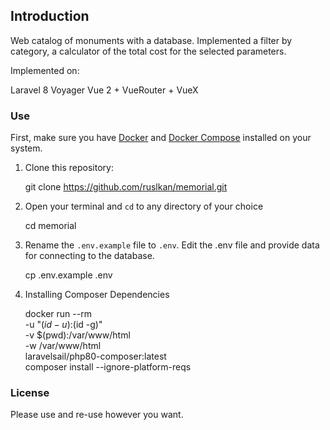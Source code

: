 ## Introduction

Web catalog of monuments with a database. Implemented a filter by category, a calculator of the total cost for the selected parameters.

Implemented on:

Laravel 8
Voyager
Vue 2 + VueRouter + VueX

### Use

First, make sure you have [Docker](https://docs.docker.com/) and [Docker Compose](https://docs.docker.com/compose/install/) installed on your system.

1. Clone this repository:

    git clone https://github.com/ruslkan/memorial.git

2. Open your terminal and `cd` to any directory of your choice

    cd memorial

3. Rename the `.env.example` file to `.env`. Edit the .env file and provide data for connecting to the database.

    cp .env.example .env

4. Installing Composer Dependencies

    docker run --rm \
     -u "$(id -u):$(id -g)" \
     -v \$(pwd):/var/www/html \
     -w /var/www/html \
     laravelsail/php80-composer:latest \
     composer install --ignore-platform-reqs

### License

Please use and re-use however you want.
